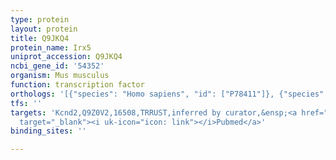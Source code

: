 ```yaml
---
type: protein
layout: protein
title: Q9JKQ4
protein_name: Irx5
uniprot_accession: Q9JKQ4
ncbi_gene_id: '54352'
organism: Mus musculus
function: transcription factor
orthologs: '[{"species": "Homo sapiens", "id": ["P78411"]}, {"species": "Rattus norvegicus", "id": ["G3V7I4"]}]'
tfs: ''
targets: 'Kcnd2,Q9Z0V2,16508,TRRUST,inferred by curator,&ensp;<a href="https://www.ncbi.nlm.nih.gov/pubmed/?term=29087512%5Buid%5D+OR+23573265%5Buid%5D"
  target="_blank"><i uk-icon="icon: link"></i>Pubmed</a>'
binding_sites: ''

---
```


